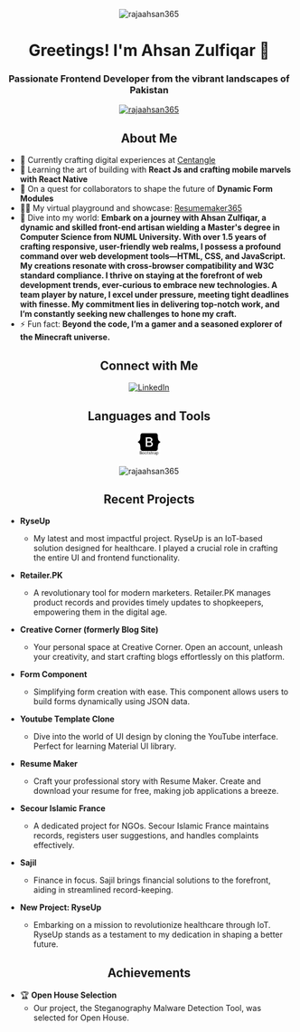 <p align="center">
  <img src="https://komarev.com/ghpvc/?username=rajaahsan365&label=Profile%20views&color=0e75b6&style=flat" alt="rajaahsan365" />
</p>

<h1 align="center">Greetings! I'm Ahsan Zulfiqar 👋</h1>
<h3 align="center">Passionate Frontend Developer from the vibrant landscapes of Pakistan</h3>

<p align="center">
  <a href="https://github.com/ryo-ma/github-profile-trophy">
    <img src="https://github-profile-trophy.vercel.app/?username=rajaahsan365" alt="rajaahsan365" />
  </a>
</p>

<h2 align="center">About Me</h2>

- 🚀 Currently crafting digital experiences at [Centangle](http://sif.hostober.pk/)
- 🌱 Learning the art of building with **React Js and crafting mobile marvels with React Native**
- 🤝 On a quest for collaborators to shape the future of **Dynamic Form Modules**
- 👨‍💻 My virtual playground and showcase: [Resumemaker365](https://resumemaker365.netlify.app/)
- 💬 Dive into my world: **Embark on a journey with Ahsan Zulfiqar, a dynamic and skilled front-end artisan wielding a Master's degree in Computer Science from NUML University. With over 1.5 years of crafting responsive, user-friendly web realms, I possess a profound command over web development tools—HTML, CSS, and JavaScript. My creations resonate with cross-browser compatibility and W3C standard compliance. I thrive on staying at the forefront of web development trends, ever-curious to embrace new technologies. A team player by nature, I excel under pressure, meeting tight deadlines with finesse. My commitment lies in delivering top-notch work, and I’m constantly seeking new challenges to hone my craft.**
- ⚡ Fun fact: **Beyond the code, I’m a gamer and a seasoned explorer of the Minecraft universe.**

<h2 align="center">Connect with Me</h2>

<p align="center">
  <a href="https://www.linkedin.com/in/raja-ahsan-11aa4222b" target="blank">
    <img src="https://raw.githubusercontent.com/rahuldkjain/github-profile-readme-generator/master/src/images/icons/Social/linked-in-alt.svg" alt="LinkedIn" height="30" width="40" />
  </a>
</p>

<h2 align="center">Languages and Tools</h2>

<p align="center">
  <img src="https://raw.githubusercontent.com/devicons/devicon/master/icons/bootstrap/bootstrap-plain-wordmark.svg" alt="Bootstrap" width="40" height="40"/>
  <!-- Add other icons here -->
</p>

<p align="center">
  <img align="center" src="https://github-readme-stats.vercel.app/api/top-langs?username=rajaahsan365&show_icons=true&locale=en&layout=compact" alt="rajaahsan365" />
</p>

<h2 align="center">Recent Projects</h2>

- **RyseUp**
  - My latest and most impactful project. RyseUp is an IoT-based solution designed for healthcare. I played a crucial role in crafting the entire UI and frontend functionality.

- **Retailer.PK**
  - A revolutionary tool for modern marketers. Retailer.PK manages product records and provides timely updates to shopkeepers, empowering them in the digital age.

- **Creative Corner (formerly Blog Site)**
  - Your personal space at Creative Corner. Open an account, unleash your creativity, and start crafting blogs effortlessly on this platform.

- **Form Component**
  - Simplifying form creation with ease. This component allows users to build forms dynamically using JSON data.

- **Youtube Template Clone**
  - Dive into the world of UI design by cloning the YouTube interface. Perfect for learning Material UI library.

- **Resume Maker**
  - Craft your professional story with Resume Maker. Create and download your resume for free, making job applications a breeze.

- **Secour Islamic France**
  - A dedicated project for NGOs. Secour Islamic France maintains records, registers user suggestions, and handles complaints effectively.

- **Sajil**
  - Finance in focus. Sajil brings financial solutions to the forefront, aiding in streamlined record-keeping.

- **New Project: RyseUp**
  - Embarking on a mission to revolutionize healthcare through IoT. RyseUp stands as a testament to my dedication in shaping a better future.

<h2 align="center">Achievements</h2>

- 🏆 **Open House Selection**
  - Our project, the Steganography Malware Detection Tool, was selected for Open House.
